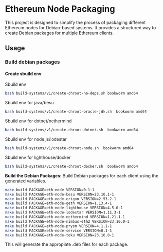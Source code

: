 # Ethereum Node Packaging

This project is designed to simplify the process of packaging different Ethereum nodes for Debian-based systems. It provides a structured way to create Debian packages for multiple Ethereum clients. 

## Usage

### Build debian packages

#### Create sbuild env 

Sbuild env
```bash
bash build-systems/v1/create-chroot-no-deps.sh bookworm amd64
```
Sbuild env for java/besu
```bash
bash build-systems/v1/create-chroot-oracle-jdk.sh  bookworm amd64
```

Sbuild env for dotnet/nethermind
```bash
bash build-systems/v1/create-chroot-dotnet.sh  bookworm amd64
```

Sbuild env for node.js/lodestar
```bash
bash build-systems/v1/create-chroot-node.sh  bookworm amd64
```

Sbuild env for lighthouse/docker
```bash
bash build-systems/v1/create-chroot-docker.sh  bookworm amd64
```

**Build the Debian Packages**: Build Debian packages for each client using the generated variables.
   ```bash
   make build PACKAGE=eth-node VERSION=0.1-1
   make build PACKAGE=eth-node-besu VERSION=23.10.1-1
   make build PACKAGE=eth-node-erigon VERSION=2.53.2-1
   make build PACKAGE=eth-node-geth VERSION=1.13.4-1
   make build PACKAGE=eth-node-lighthouse VERSION=4.5.0-1
   make build PACKAGE=eth-node-lodestar VERSION=1.11.3-1
   make build PACKAGE=eth-node-nethermind VERSION=1.21.1-1
   make build PACKAGE=eth-node-nimbus-eth2 VERSION=23.10.0-1
   make build PACKAGE=eth-node-prysm VERSION=4.1.1-1
   make build PACKAGE=eth-node-service VERSION=0.1-1
   make build PACKAGE=eth-node-teku VERSION=23.10.0-1

   ```
  This will generate the appropiate .deb files for each package.



